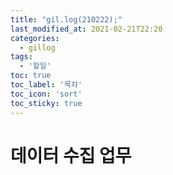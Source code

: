 ```yaml
---
title: "gil.log(210222);"
last_modified_at: 2021-02-21T22:20
categories: 
  - gillog
tags: 
  - '할일'
toc: true
toc_label: '목차'
toc_icon: 'sort'
toc_sticky: true
---
```

# 데이터 수집 업무